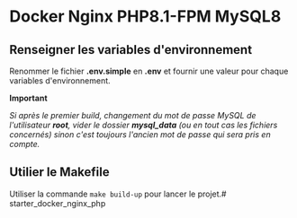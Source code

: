 # Docker Nginx PHP8.1-FPM MySQL8

## Renseigner les variables d'environnement

Renommer le fichier **.env.simple** en **.env** et fournir une valeur pour chaque variables d'environnement.

**Important**

*Si après le premier build, changement du mot de passe MySQL de l'utilisateur **root**, vider le dossier **mysql_data** (ou en tout cas les fichiers concernés) sinon c'est toujours l'ancien mot de passe qui sera pris en compte.*

## Utilier le Makefile

Utiliser la commande `make build-up` pour lancer le projet.# starter_docker_nginx_php
